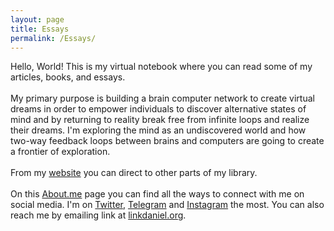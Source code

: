 ```yaml
---
layout: page
title: Essays
permalink: /Essays/
---
```


Hello, World! This is my virtual notebook where you can read some of my articles, books, and essays.\
<br>
My primary purpose is building a brain computer network to create virtual dreams in order to empower individuals to discover alternative states of mind and by returning to reality break free from infinite loops and realize their dreams. I'm exploring the mind as an undiscovered world and how two-way feedback loops between brains and computers are going to create a frontier of exploration.\
<br>
From my [website](https://linkdaniel.org) you can direct to other parts of my library.\
<br>
On this [About.me](https://about.me/linkdaniel) page you can find all the ways to connect with me on social media. I'm on [Twitter](https://twitter.com/linkdniel), [Telegram](https://t.me/linkdaniel) and [Instagram](https://instagram.com/linkdniel) the most. You can also reach me by emailing link at [linkdaniel.org](https://linkdaniel.org).
